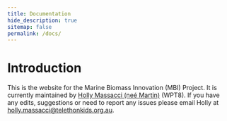 ```yaml
---
title: Documentation
hide_description: true
sitemap: false
permalink: /docs/
---
```


# Introduction

This is the website for the Marine Biomass Innovation (MBI) Project. It is currently maintained by [Holly Massacci (neé Martin)](mailto:holly.massacci@telethonkids.org.au) (WPT8). If you have any edits, suggestions or need to report any issues please email Holly at [holly.massacci@telethonkids.org.au](mailto:holly.massacci@telethonkids.org.au).





